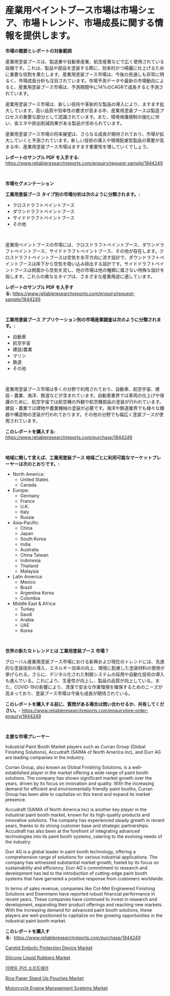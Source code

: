 <p><h1>産業用ペイントブース市場は市場シェア、市場トレンド、市場成長に関する情報を提供します。</h1></p><p><strong>市場の概要とレポートの対象範囲</strong></p>
<p><p>産業用塗装ブースは、製造業や自動車産業、航空産業などで広く使用されている設備です。これは、製品や部品を塗装する際に、効率的かつ綺麗に仕上げるために重要な役割を果たします。産業用塗装ブース市場は、今後の見通しも非常に明るく、市場成長分析も注目されています。市場予測データや最新の市場動向によると、産業用塗装ブース市場は、予測期間中に14%のCAGRで成長すると予測されています。</p><p>産業用塗装ブース市場は、新しい技術や革新的な製品の導入により、ますます拡大しています。高い品質や効率性の要求が高まる中、産業用塗装ブースは製造プロセスの重要な部分として認識されています。また、環境保護規制の強化に伴い、省エネや排出削減効果がある製品が求められています。</p><p>産業用塗装ブース市場の将来展望は、さらなる成長が期待されており、市場が拡大していくと予測されています。新しい技術の導入や環境配慮型製品の需要が高まる中、産業用塗装ブース市場はますます重要性を増していくでしょう。</p></p>
<p><strong>レポートのサンプル PDF を入手する:</strong> <a href="https://www.reliableresearchreports.com/enquiry/request-sample/1844249">https://www.reliableresearchreports.com/enquiry/request-sample/1844249</a></p>
<p>&nbsp;</p>
<p><strong>市場セグメンテーション</strong></p>
<p><strong>工業用塗装ブース タイプ別の市場分析は次のように分類されます。:</strong></p>
<p><ul><li>クロスドラフトペイントブース</li><li>ダウンドラフトペイントブース</li><li>サイドドラフトペイントブース</li><li>その他</li></ul></p>
<p>&nbsp;</p>
<p><p>産業用ペイントブースの市場には、クロスドラフトペイントブース、ダウンドラフトペイントブース、サイドドラフトペイントブース、その他が存在します。クロスドラフトペイントブースは空気を水平方向に流す設計で、ダウンドラフトペイントブースは床下から空気を吸い込み排出する設計です。サイドドラフトペイントブースは側面から空気を流し、他の市場は他の種類に属さない特殊な設計を指します。これらの異なるタイプは、さまざまな産業用途に適しています。</p></p>
<p><strong>レポートのサンプル PDF を入手する:</strong>&nbsp;<a href="https://www.reliableresearchreports.com/enquiry/request-sample/1844249">https://www.reliableresearchreports.com/enquiry/request-sample/1844249</a></p>
<p>&nbsp;</p>
<p><strong> 工業用塗装ブース アプリケーション別の市場産業調査は次のように分類されます。:</strong></p>
<p><ul><li>自動車</li><li>航空宇宙</li><li>建設/農業</li><li>マリン</li><li>鉄道</li><li>その他</li></ul></p>
<p>&nbsp;</p>
<p><p>産業用塗装ブース市場は多くの分野で利用されており、自動車、航空宇宙、建設・農業、海洋、鉄道などが含まれています。自動車業界では車両の仕上げや保護のために、航空宇宙では航空機の外観や航空機部品の塗装が行われています。建設・農業では建物や農業機械の塗装が必要です。海洋や鉄道業界でも様々な機器や構造物の塗装が行われております。その他の分野でも幅広く塗装ブースが使用されています。</p></p>
<p><strong>このレポートを購入する:</strong>&nbsp; <a href="https://www.reliableresearchreports.com/purchase/1844249">https://www.reliableresearchreports.com/purchase/1844249</a></p>
<p>&nbsp;</p>
<p><strong>地域に関して言えば、工業用塗装ブース 地域ごとに利用可能なマーケットプレーヤーは次のとおりです。:</strong></p>
<p><ul>
    <li>
        North America:
        <ul>
            <li>United States</li>
            <li>Canada</li>
        </ul>
    </li>
    <li>
        Europe:
        <ul>
            <li>Germany</li>
            <li>France</li>
            <li>U.K.</li>
            <li>Italy</li>
            <li>Russia</li>
        </ul>
    </li>
    <li>
        Asia-Pacific:
        <ul>
            <li>China</li>
            <li>Japan</li>
            <li>South Korea</li>
            <li>India</li>
            <li>Australia</li>
            <li>China Taiwan</li>
            <li>Indonesia</li>
            <li>Thailand</li>
            <li>Malaysia</li>
        </ul>
    </li>
    <li>
        Latin America:
        <ul>
            <li>Mexico</li>
            <li>Brazil</li>
            <li>Argentina Korea</li>
            <li>Colombia</li>
        </ul>
    </li>
    <li>
        Middle East & Africa:
        <ul>
            <li>Turkey</li>
            <li>Saudi</li>
            <li>Arabia</li>
            <li>UAE</li>
            <li>Korea</li>
        </ul>
    </li>
    </ul></p>
<p>&nbsp;</p>
<p><strong>世界の新たなトレンドとは 工業用塗装ブース 市場？</strong></p>
<p><p>グローバル産業用塗装ブース市場における新興および現在のトレンドには、先進的な塗装技術の導入、エネルギー効率の向上、環境に配慮した塗装材料の使用が挙げられる。さらに、デジタル化された制御システムの採用や自動化技術の導入も進んでいる。これにより、生産性が向上し、製品の品質が向上している。また、COVID-19の影響により、清潔で安全な作業環境を確保するためのニーズが高まっており、塗装ブース市場は今後も成長が期待されている。</p></p>
<p><strong>このレポートを購入する前に、質問がある場合は問い合わせるか、共有してください。</strong>- <a href="https://www.reliableresearchreports.com/enquiry/pre-order-enquiry/1844249">https://www.reliableresearchreports.com/enquiry/pre-order-enquiry/1844249</a></p>
<p>&nbsp;</p>
<p><strong>主要な市場プレーヤー</strong></p>
<p><p>Industrial Paint Booth Market players such as Curran Group (Global Finishing Solutions), Accudraft (SAIMA of North America Inc), and Durr AG are leading companies in the industry. </p><p>Curran Group, also known as Global Finishing Solutions, is a well-established player in the market offering a wide range of paint booth solutions. The company has shown significant market growth over the years, driven by its focus on innovation and quality. With the increasing demand for efficient and environmentally friendly paint booths, Curran Group has been able to capitalize on this trend and expand its market presence.</p><p>Accudraft (SAIMA of North America Inc) is another key player in the industrial paint booth market, known for its high-quality products and innovative solutions. The company has experienced steady growth in recent years, thanks to its strong customer base and strategic partnerships. Accudraft has also been at the forefront of integrating advanced technologies into its paint booth systems, catering to the evolving needs of the industry.</p><p>Durr AG is a global leader in paint booth technology, offering a comprehensive range of solutions for various industrial applications. The company has witnessed substantial market growth, fueled by its focus on sustainability and efficiency. Durr AG's commitment to research and development has led to the introduction of cutting-edge paint booth systems that have garnered a positive response from customers worldwide.</p><p>In terms of sales revenue, companies like Col-Met Engineered Finishing Solutions and Eisenmann have reported robust financial performance in recent years. These companies have continued to invest in research and development, expanding their product offerings and reaching new markets. With the increasing demand for advanced paint booth solutions, these players are well-positioned to capitalize on the growing opportunities in the industrial paint booth market.</p></p>
<p><strong>このレポートを購入する:</strong>&nbsp;&nbsp;<a href="https://www.reliableresearchreports.com/purchase/1844249">https://www.reliableresearchreports.com/purchase/1844249</a></p>
<p><p><a href="https://github.com/CliffMedina6/Market-Research-Report-List-3/blob/main/carotid-embolic-protection-device-market.md">Carotid Embolic Protection Device Market</a></p><p><a href="https://github.com/provorikovar/Market-Research-Report-List-3/blob/main/silicone-liquid-rubbers-market.md">Silicone Liquid Rubbers Market</a></p><p><a href="https://github.com/oajzkywllm460/Market-Research-Report-List-1/blob/main/7368536185522.md">이메일 관리 소프트웨어</a></p><p><a href="https://view.publitas.com/reportprime-1/rice-paper-stand-up-pouches-market-centers-on-aspects-such-as-market-growth-market-share-market-opportunity-and-projected-forecasts-spanning-from-2024-to-2031/">Rice Paper Stand Up Pouches Market</a></p><p><a href="https://issuu.com/reportprime-2/docs/motorcycle-engine-management-systems-market-size-2">Motorcycle Engine Management Systems Market</a></p></p>